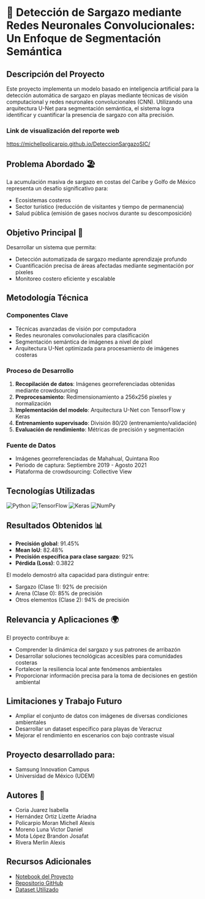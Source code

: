 # 🌊 Detección de Sargazo mediante Redes Neuronales Convolucionales: Un Enfoque de Segmentación Semántica

## Descripción del Proyecto
Este proyecto implementa un modelo basado en inteligencia artificial para la detección automática de sargazo en playas mediante técnicas de visión computacional y redes neuronales convolucionales (CNN). Utilizando una arquitectura U-Net para segmentación semántica, el sistema logra identificar y cuantificar la presencia de sargazo con alta precisión.

### Link de visualización del reporte web
https://michellpolicarpio.github.io/DeteccionSargazoSIC/

## Problema Abordado 🏖️
La acumulación masiva de sargazo en costas del Caribe y Golfo de México representa un desafío significativo para:
- Ecosistemas costeros
- Sector turístico (reducción de visitantes y tiempo de permanencia)
- Salud pública (emisión de gases nocivos durante su descomposición)

## Objetivo Principal 🎯
Desarrollar un sistema que permita:
- Detección automatizada de sargazo mediante aprendizaje profundo
- Cuantificación precisa de áreas afectadas mediante segmentación por píxeles
- Monitoreo costero eficiente y escalable

## Metodología Técnica
### Componentes Clave
- Técnicas avanzadas de visión por computadora
- Redes neuronales convolucionales para clasificación
- Segmentación semántica de imágenes a nivel de píxel
- Arquitectura U-Net optimizada para procesamiento de imágenes costeras

### Proceso de Desarrollo
1. **Recopilación de datos**: Imágenes georreferenciadas obtenidas mediante crowdsourcing
2. **Preprocesamiento**: Redimensionamiento a 256x256 píxeles y normalización
3. **Implementación del modelo**: Arquitectura U-Net con TensorFlow y Keras
4. **Entrenamiento supervisado**: División 80/20 (entrenamiento/validación)
5. **Evaluación de rendimiento**: Métricas de precisión y segmentación

### Fuente de Datos
- Imágenes georreferenciadas de Mahahual, Quintana Roo
- Periodo de captura: Septiembre 2019 - Agosto 2021
- Plataforma de crowdsourcing: Collective View

## Tecnologías Utilizadas
![Python](https://img.shields.io/badge/Python-3776AB?style=for-the-badge&logo=python&logoColor=white)
![TensorFlow](https://img.shields.io/badge/TensorFlow-FF6F00?style=for-the-badge&logo=tensorflow&logoColor=white)
![Keras](https://img.shields.io/badge/Keras-D00000?style=for-the-badge&logo=keras&logoColor=white)
![NumPy](https://img.shields.io/badge/NumPy-013243?style=for-the-badge&logo=numpy&logoColor=white)

## Resultados Obtenidos 📊
- **Precisión global**: 91.45%
- **Mean IoU**: 82.48%
- **Precisión específica para clase sargazo**: 92%
- **Pérdida (Loss)**: 0.3822

El modelo demostró alta capacidad para distinguir entre:
- Sargazo (Clase 1): 92% de precisión
- Arena (Clase 0): 85% de precisión
- Otros elementos (Clase 2): 94% de precisión

## Relevancia y Aplicaciones 🌍
El proyecto contribuye a:
- Comprender la dinámica del sargazo y sus patrones de arribazón
- Desarrollar soluciones tecnológicas accesibles para comunidades costeras
- Fortalecer la resiliencia local ante fenómenos ambientales
- Proporcionar información precisa para la toma de decisiones en gestión ambiental

## Limitaciones y Trabajo Futuro
- Ampliar el conjunto de datos con imágenes de diversas condiciones ambientales
- Desarrollar un dataset específico para playas de Veracruz
- Mejorar el rendimiento en escenarios con bajo contraste visual

## Proyecto desarrollado para:
- Samsung Innovation Campus
- Universidad de México (UDEM)

## Autores 👥
- Coria Juarez Isabella
- Hernández Ortiz Lizette Ariadna
- Policarpio Moran Michell Alexis
- Moreno Luna Victor Daniel
- Mota López Brandon Josafat
- Rivera Merlin Alexis

## Recursos Adicionales
- [Notebook del Proyecto](https://colab.research.google.com/drive/1BQrcnOPRvfcF5NC9O2KST1Fas7E0239c?usp=sharing)
- [Repositorio GitHub](https://github.com/MichellPolicarpio/DeteccionSargazoSIC/)
- [Dataset Utilizado](https://figshare.com/articles/dataset/Sargassum_Segmented_Dataset/16550166?file=30598743)
